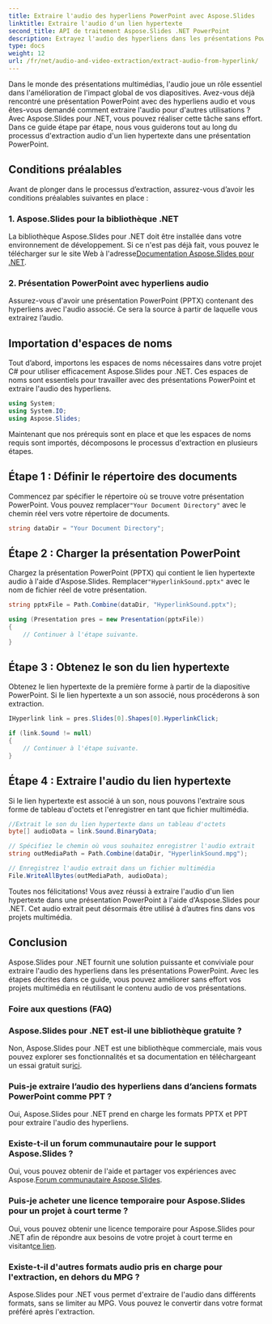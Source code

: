 ```yaml
---
title: Extraire l'audio des hyperliens PowerPoint avec Aspose.Slides
linktitle: Extraire l'audio d'un lien hypertexte
second_title: API de traitement Aspose.Slides .NET PowerPoint
description: Extrayez l'audio des hyperliens dans les présentations PowerPoint à l'aide d'Aspose.Slides pour .NET. Améliorez vos projets multimédias sans effort.
type: docs
weight: 12
url: /fr/net/audio-and-video-extraction/extract-audio-from-hyperlink/
---
```


Dans le monde des présentations multimédias, l'audio joue un rôle essentiel dans l'amélioration de l'impact global de vos diapositives. Avez-vous déjà rencontré une présentation PowerPoint avec des hyperliens audio et vous êtes-vous demandé comment extraire l'audio pour d'autres utilisations ? Avec Aspose.Slides pour .NET, vous pouvez réaliser cette tâche sans effort. Dans ce guide étape par étape, nous vous guiderons tout au long du processus d'extraction audio d'un lien hypertexte dans une présentation PowerPoint.

## Conditions préalables

Avant de plonger dans le processus d’extraction, assurez-vous d’avoir les conditions préalables suivantes en place :

### 1. Aspose.Slides pour la bibliothèque .NET

 La bibliothèque Aspose.Slides pour .NET doit être installée dans votre environnement de développement. Si ce n'est pas déjà fait, vous pouvez le télécharger sur le site Web à l'adresse[Documentation Aspose.Slides pour .NET](https://reference.aspose.com/slides/net/).

### 2. Présentation PowerPoint avec hyperliens audio

Assurez-vous d'avoir une présentation PowerPoint (PPTX) contenant des hyperliens avec l'audio associé. Ce sera la source à partir de laquelle vous extrairez l’audio.

## Importation d'espaces de noms

Tout d’abord, importons les espaces de noms nécessaires dans votre projet C# pour utiliser efficacement Aspose.Slides pour .NET. Ces espaces de noms sont essentiels pour travailler avec des présentations PowerPoint et extraire l'audio des hyperliens.

```csharp
using System;
using System.IO;
using Aspose.Slides;
```

Maintenant que nos prérequis sont en place et que les espaces de noms requis sont importés, décomposons le processus d'extraction en plusieurs étapes.

## Étape 1 : Définir le répertoire des documents

 Commencez par spécifier le répertoire où se trouve votre présentation PowerPoint. Vous pouvez remplacer`"Your Document Directory"` avec le chemin réel vers votre répertoire de documents.

```csharp
string dataDir = "Your Document Directory";
```

## Étape 2 : Charger la présentation PowerPoint

 Chargez la présentation PowerPoint (PPTX) qui contient le lien hypertexte audio à l'aide d'Aspose.Slides. Remplacer`"HyperlinkSound.pptx"` avec le nom de fichier réel de votre présentation.

```csharp
string pptxFile = Path.Combine(dataDir, "HyperlinkSound.pptx");

using (Presentation pres = new Presentation(pptxFile))
{
    // Continuer à l'étape suivante.
}
```

## Étape 3 : Obtenez le son du lien hypertexte

Obtenez le lien hypertexte de la première forme à partir de la diapositive PowerPoint. Si le lien hypertexte a un son associé, nous procéderons à son extraction.

```csharp
IHyperlink link = pres.Slides[0].Shapes[0].HyperlinkClick;

if (link.Sound != null)
{
    // Continuer à l'étape suivante.
}
```

## Étape 4 : Extraire l'audio du lien hypertexte

Si le lien hypertexte est associé à un son, nous pouvons l'extraire sous forme de tableau d'octets et l'enregistrer en tant que fichier multimédia.

```csharp
//Extrait le son du lien hypertexte dans un tableau d'octets
byte[] audioData = link.Sound.BinaryData;

// Spécifiez le chemin où vous souhaitez enregistrer l'audio extrait
string outMediaPath = Path.Combine(dataDir, "HyperlinkSound.mpg");

// Enregistrez l'audio extrait dans un fichier multimédia
File.WriteAllBytes(outMediaPath, audioData);
```

Toutes nos félicitations! Vous avez réussi à extraire l'audio d'un lien hypertexte dans une présentation PowerPoint à l'aide d'Aspose.Slides pour .NET. Cet audio extrait peut désormais être utilisé à d’autres fins dans vos projets multimédia.

## Conclusion

Aspose.Slides pour .NET fournit une solution puissante et conviviale pour extraire l'audio des hyperliens dans les présentations PowerPoint. Avec les étapes décrites dans ce guide, vous pouvez améliorer sans effort vos projets multimédia en réutilisant le contenu audio de vos présentations.

### Foire aux questions (FAQ)

### Aspose.Slides pour .NET est-il une bibliothèque gratuite ?
 Non, Aspose.Slides pour .NET est une bibliothèque commerciale, mais vous pouvez explorer ses fonctionnalités et sa documentation en téléchargeant un essai gratuit sur[ici](https://releases.aspose.com/).

### Puis-je extraire l’audio des hyperliens dans d’anciens formats PowerPoint comme PPT ?
Oui, Aspose.Slides pour .NET prend en charge les formats PPTX et PPT pour extraire l'audio des hyperliens.

### Existe-t-il un forum communautaire pour le support Aspose.Slides ?
 Oui, vous pouvez obtenir de l'aide et partager vos expériences avec Aspose.[Forum communautaire Aspose.Slides](https://forum.aspose.com/).

### Puis-je acheter une licence temporaire pour Aspose.Slides pour un projet à court terme ?
 Oui, vous pouvez obtenir une licence temporaire pour Aspose.Slides pour .NET afin de répondre aux besoins de votre projet à court terme en visitant[ce lien](https://purchase.aspose.com/temporary-license/).

### Existe-t-il d'autres formats audio pris en charge pour l'extraction, en dehors du MPG ?
Aspose.Slides pour .NET vous permet d'extraire de l'audio dans différents formats, sans se limiter au MPG. Vous pouvez le convertir dans votre format préféré après l'extraction.
